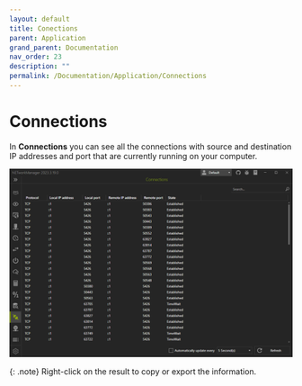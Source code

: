 ```yaml
---
layout: default
title: Conections
parent: Application
grand_parent: Documentation
nav_order: 23
description: ""
permalink: /Documentation/Application/Connections
---
```


# Connections

In **Connections** you can see all the connections with source and destination IP addresses and port that are currently running on your computer.

![Connections](23_Connections.png)

{: .note}
Right-click on the result to copy or export the information.
